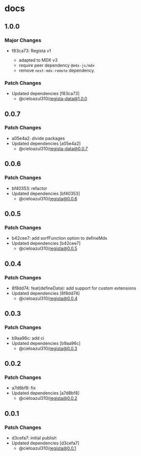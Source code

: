 # docs

## 1.0.0

### Major Changes

- f83ca73: Regista v1

  - adapted to MDX v3
  - require peer dependency `@mdx-js/mdx`
  - remove `next-mdx-remote` dependency.

### Patch Changes

- Updated dependencies [f83ca73]
  - @cieloazul310/regista-data@1.0.0

## 0.0.7

### Patch Changes

- a05e4a2: divide packages
- Updated dependencies [a05e4a2]
  - @cieloazul310/regista-data@0.0.7

## 0.0.6

### Patch Changes

- bf40353: refactor
- Updated dependencies [bf40353]
  - @cieloazul310/regista@0.0.6

## 0.0.5

### Patch Changes

- b42cee7: add sorfFunction option to defineMdx
- Updated dependencies [b42cee7]
  - @cieloazul310/regista@0.0.5

## 0.0.4

### Patch Changes

- 8f8dd74: feat(defineData): add support for custom extensions
- Updated dependencies [8f8dd74]
  - @cieloazul310/regista@0.0.4

## 0.0.3

### Patch Changes

- b9aa96c: add ci
- Updated dependencies [b9aa96c]
  - @cieloazul310/regista@0.0.3

## 0.0.2

### Patch Changes

- a7d8bf8: fix
- Updated dependencies [a7d8bf8]
  - @cieloazul310/regista@0.0.2

## 0.0.1

### Patch Changes

- d3cefa7: initial publish
- Updated dependencies [d3cefa7]
  - @cieloazul310/regista@0.0.1
